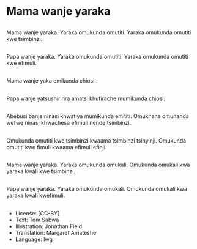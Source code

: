 # Mama wanje yaraka

##
Mama wanje yaraka.
Yaraka omukunda
omutiti.
Yaraka omukunda
omutiti kwe tsimbinzi.

##
Papa wanje yaraka.
Yaraka omukunda
omutiti.
Yaraka omukunda
omutiti kwe efimuli.

##
Mama wanje yaka
emikunda chiosi.

##
Papa wanje
yatsushiririra amatsi
khufirache mumikunda
chiosi.

##
Abebusi banje ninasi
khwatiya mumikunda
emititi.
Omukhana omunanda
wefwe ninasi
khwachesa efimuli
nende tsimbinzi.

##
Omukunda omutiti kwe
tsimbinzi kwaama
tsimbinzi tsinyinji.
Omukunda omutiti kwe
fimuli kwaama efimuli
efinji.

##
Mama wanje yaraka.
Yaraka omukunda
omukali.
Omukunda omukali kwa
yaraka kwali kwe
tsimbinzi.

##
Papa wanje yaraka.
Yaraka omukunda
omukali.
Omukunda omukali kwa
yaraka kwali kwefimuli.

##
* License: [CC-BY]
* Text: Tom Sabwa
* Illustration: Jonathan Field
* Translation: Margaret Amateshe
* Language: lwg
